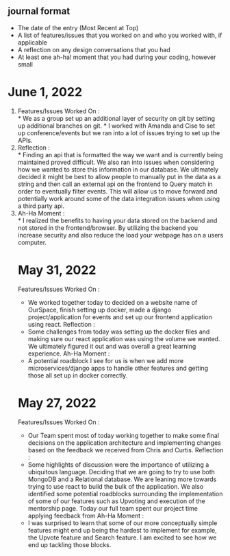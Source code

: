 
## journal format
* The date of the entry (Most Recent at Top)
* A list of features/issues that you worked on and who you worked with, if applicable
* A reflection on any design conversations that you had
* At least one ah-ha! moment that you had during your coding, however small

# June 1, 2022
<ol>
<li> Features/Issues Worked On : </li>
* We as a group set up an additional layer of security on git by setting up additional branches on git. 
* I worked with Amanda and Cise to set up conference/events but we ran into a lot of issues trying to set up the APIs. <br>
<li> Reflection : </li>
* Finding an api that is formatted the way we want and is currently being maintained proved difficult. We also ran into issues when considering how we wanted to store this information in our database. We ultimately decided it might be best to allow people to manually put in the data as a string and then call an external api on the frontend to Query match in order to eventually filter events. This will allow us to move forward and potentially work around some of the data integration issues when using a third party api. <br>
<li> Ah-Ha Moment : </li>
* I realized the benefits to having your data stored on the backend and not stored in the frontend/browser. By utilizing the backend you increase security and also reduce the load your webpage has on a users computer.

# May 31, 2022
Features/Issues Worked On :
* We worked together today to decided on a website name of OurSpace, finish setting up docker, made a django project/application for events and set up our frontend application using react. 
Reflection :
* Some challenges from today was setting up the docker files and making sure our react application was using the volume we wanted. We ultimately figured it out and was overall a great learning experience. 
Ah-Ha Moment :
* A potential roadblock I see for us is when we add more microservices/django apps to handle other features and getting those all set up in docker correctly. 

# May 27, 2022
Features/Issues Worked On :
* Our Team spent most of today working together to make some final decisions on the application architecture and implementing changes based on the feedback we received from Chris and Curtis.
Reflection :
* Some highlights of discussion were the importance of utilizing a ubiquitous language. Deciding that we are going to try to use both MongoDB and a Relational database. We are leaning more towards trying to use react to build the bulk of the application. We also identified some potential roadblocks surrounding the implementation of some of our features such as Upvoting and execution of the mentorship page.
Today our full team spent our project time applying feedback from
Ah-Ha Moment :
* I was surprised to learn that some of our more conceptually simple features might end up being the hardest to implement for example, the Upvote feature and Search feature. I am excited to see how we end up tackling those blocks.
